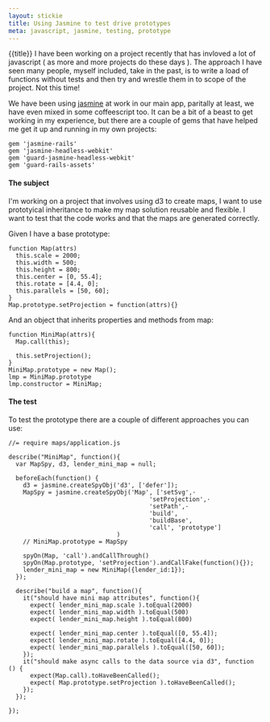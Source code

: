 ```yaml
---
layout: stickie
title: Using Jasmine to test drive prototypes
meta: javascript, jasmine, testing, prototype
---
```


{{title}}
I have been working on a project recently that has invloved a lot of javascript ( as more and more projects do these days ). The approach I have seen many people, myself included, take in the past, is to write a load of functions without tests and then try and wrestle them in to scope of the project. Not this time!

We have been using [jasmine](http://pivotal.github.io/jasmine/) at work in our main app, paritally at least, we have even mixed in some coffeescript too. It can be a bit of a beast to get working in my experience, but there are a couple of gems that have helped me get it up and running in my own projects:

    gem 'jasmine-rails'
    gem 'jasmine-headless-webkit'
    gem 'guard-jasmine-headless-webkit'
    gem 'guard-rails-assets'

#### The subject
I'm working on a project that involves using d3 to create maps, I want to use prototyical inheritance to make my map solution reusable and flexible. I want to test that the code works and that the maps are generated correctly.

Given I have a base prototype:

    function Map(attrs) 
      this.scale = 2000;
      this.width = 500;
      this.height = 800;
      this.center = [0, 55.4];
      this.rotate = [4.4, 0];
      this.parallels = [50, 60];
    }
    Map.prototype.setProjection = function(attrs){}

And an object that inherits properties and methods from map:

    function MiniMap(attrs){
      Map.call(this);

      this.setProjection();
    }
    MiniMap.prototype = new Map();
    lmp = MiniMap.prototype
    lmp.constructor = MiniMap;


#### The test
To test the prototype there are a couple of different approaches you can use:

    //= require maps/application.js

    describe("MiniMap", function(){
      var MapSpy, d3, lender_mini_map = null;

      beforeEach(function() {
        d3 = jasmine.createSpyObj('d3', ['defer']);
        MapSpy = jasmine.createSpyObj('Map', ['setSvg',·
                                           'setProjection',·
                                           'setPath',·
                                           'build',
                                           'buildBase',
                                           'call', 'prototype']
                                  )
        // MiniMap.prototype = MapSpy

        spyOn(Map, 'call').andCallThrough()
        spyOn(Map.prototype, 'setProjection').andCallFake(function(){});
        lender_mini_map = new MiniMap({lender_id:1});
      });

      describe("build a map", function(){
        it("should have mini map attributes", function(){
          expect( lender_mini_map.scale ).toEqual(2000)
          expect( lender_mini_map.width ).toEqual(500)
          expect( lender_mini_map.height ).toEqual(800)

          expect( lender_mini_map.center ).toEqual([0, 55.4]);
          expect( lender_mini_map.rotate ).toEqual([4.4, 0]);
          expect( lender_mini_map.parallels ).toEqual([50, 60]);
        });
        it("should make async calls to the data source via d3", function () {
          expect(Map.call).toHaveBeenCalled();
          expect( Map.prototype.setProjection ).toHaveBeenCalled();
        });
      });

    });
